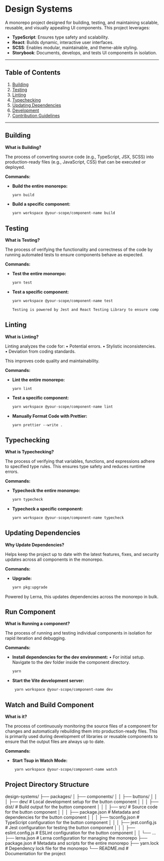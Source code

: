 # **Design Systems**

A monorepo project designed for building, testing, and maintaining scalable, reusable, and visually appealing UI components. This project leverages:

- **TypeScript**: Ensures type safety and scalability.
- **React**: Builds dynamic, interactive user interfaces.
- **SCSS**: Enables modular, maintainable, and theme-able styling.
- **Storybook**: Documents, develops, and tests UI components in isolation.

---

## **Table of Contents**

1. [Building](#building)
2. [Testing](#testing)
3. [Linting](#linting)
4. [Typechecking](#typechecking)
5. [Updating Dependencies](#updating-dependencies)
6. [Development](#development)
7. [Contribution Guidelines](#contribution-guidelines)

---

## **Building**

**What is Building?**

The process of converting source code (e.g., TypeScript, JSX, SCSS) into production-ready files (e.g., JavaScript, CSS) that can be executed or deployed.

**Commands:**

- **Build the entire monorepo:**

  ```bash
  yarn build

  ```

- **Build a specific component:**
  ```bash
  yarn workspace @your-scope/component-name build
  ```

## **Testing**

**What is Testing?**

The process of verifying the functionality and correctness of the code by running automated tests to ensure components behave as expected.

**Commands:**

- **Test the entire monorepo:**

  ```bash
  yarn test

  ```

- **Test a specific component:**

  ```bash
  yarn workspace @your-scope/component-name test

  Testing is powered by Jest and React Testing Library to ensure comprehensive coverage.
  ```

## **Linting**

**What is Linting?**

Linting analyzes the code for:
• Potential errors.
• Stylistic inconsistencies.
• Deviation from coding standards.

This improves code quality and maintainability.

**Commands:**

- **Lint the entire monorepo:**

  ```bash
  yarn lint

  ```

- **Test a specific component:**

  ```bash
  yarn workspace @your-scope/component-name lint

  ```

- **Manually Format Code with Prettier:**
  ```bach
  yarn prettier --write .
  ```

## **Typechecking**

**What is Typechecking?**

The process of verifying that variables, functions, and expressions adhere to specified type rules. This ensures type safety and reduces runtime errors.

**Commands:**

- **Typecheck the entire monorepo:**

  ```bash
  yarn typecheck

  ```

- **Typecheck a specific component:**
  ```bash
  yarn workspace @your-scope/component-name typecheck
  ```

## **Updating Dependencies**

**Why Update Dependencies?**

Helps keep the project up to date with the latest features, fixes, and security updates across all components in the monorepo.

**Commands:**

- **Upgrade:**
  ```bash
  yarn pkg:upgrade
  ```

Powered by Lerna, this updates dependencies across the monorepo in bulk.

## **Run Component**

**What is Running a component?**

The process of running and testing individual components in isolation for rapid iteration and debugging.

**Commands:**

- **Install dependencies for the dev environment:**
  • For initial setup. Navigate to the dev folder inside the component directory.

  ```bash
  yarn

  ```

- **Start the Vite development server:**
  ```bash
   yarn workspace @your-scope/component-name dev
  ```

## **Watch and Build Component**

**What is it?**

The process of continuously monitoring the source files of a component for changes and automatically rebuilding them into production-ready files. This is primarily used during development of libraries or reusable components to ensure that the output files are always up to date.

**Commands:**

- **Start Tsup in Watch Mode:**
  ```bash
   yarn workspace @your-scope/component-name watch
  ```

## **Project Directory Structure**

design-systems/
├── packages/
│ ├── components/
│ │ ├── buttons/
│ │ │ ├── dev/ # Local development setup for the button component
│ │ │ ├── dist/ # Build output for the button component
│ │ │ ├── src/ # Source code for the button component
│ │ │ ├── package.json # Metadata and dependencies for the button component
│ │ │ ├── tsconfig.json # TypeScript configuration for the button component
│ │ │ ├── jest.config.js # Jest configuration for testing the button component
│ │ │ ├── eslint.config.js # ESLint configuration for the button component
│ │ └── ...
├── lerna.json # Lerna configuration for managing the monorepo
├── package.json # Metadata and scripts for the entire monorepo
├── yarn.lock # Dependency lock file for the monorepo
└── README.md # Documentation for the project
